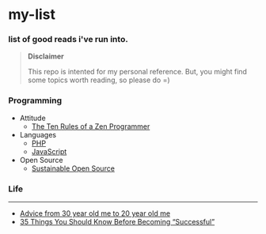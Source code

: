 # my-list

### list of good reads i've run into.

> **Disclaimer**
>
> This repo is intented for my personal reference. But, you might find some topics worth reading, so please do =)

### Programming
- Attitude
    - [The Ten Rules of a Zen Programmer](http://www.zenprogrammer.org/en/the10rulesofazenprogrammer.html)
- Languages
    - [PHP](https://github.com/karlpatrickespiritu/my-list/tree/master/programming/php)
    - [JavaScript](https://github.com/karlpatrickespiritu/my-list/tree/master/programming/php)
- Open Source
    - [Sustainable Open Source](http://writing.jan.io/2015/11/20/sustainable-open-source.html)

### Life
--------
- [Advice from 30 year old me to 20 year old me](https://medium.com/swlh/advice-from-30-year-old-me-to-20-year-old-me-b9b035d39e2d#.ir3ugpw7s)
- [35 Things You Should Know Before Becoming “Successful”](https://medium.com/life-learning/35-things-you-should-know-before-becoming-successful-fe73f3723e9b#.4r65602p4)